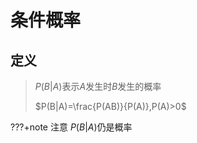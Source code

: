 # 条件概率

## 定义

> $P(B|A)$表示$A$发生时$B$发生的概率
>
> $P(B|A)=\frac{P(AB)}{P(A)},P(A)>0$
>
???+note 注意
    $P(B|A)$仍是概率